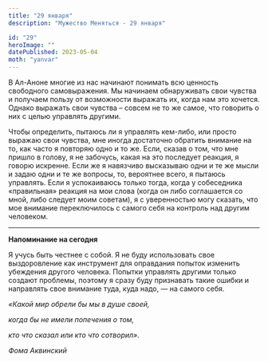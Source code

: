 ```yaml
---
title: "29 января"
description: "Мужество Меняться - 29 января"

id: "29"
heroImage: ""
datePublished: 2023-05-04
moth: "yanvar"
---
```


В Ал-Аноне многие из нас начинают понимать всю ценность свободного
самовыражения. Мы начинаем обнаруживать свои чувства и получаем пользу от
возможности выражать их, когда нам это хочется. Однако выражать свои чувства –
совсем не то же самое, что говорить о них с целью управлять другими.

Чтобы определить, пытаюсь ли я управлять кем-либо, или просто выражаю свои
чувства, мне иногда достаточно обратить внимание на то, как часто я повторяю
одно и то же. Если, сказав о том, что мне пришло в голову, я не забочусь,
какая на это последует реакция, я говорю искренне. Если же я навязчиво
высказываю одни и те же мысли и задаю одни и те же вопросы, то, вероятнее
всего, я пытаюсь управлять. Если я успокаиваюсь только тогда, когда у
собеседника «правильная» реакция на мои слова (когда он либо соглашается со
мной, либо следует моим советам), я с уверенностью могу сказать, что мое
внимание переключилось с самого себя на контроль над другим человеком.

---

**Напоминание на сегодня**

Я учусь быть честнее с собой. Я не буду использовать свое выздоровление как
инструмент для оправдания попыток изменить убеждения другого человека. Попытки
управлять другими только создают проблемы, поэтому я сразу буду признавать
такие ошибки и направлять свое внимание туда, куда надо, — на самого себя.

_«Какой мир обрели бы мы в душе своей,_

_когда бы не имели попечения о том,_

_кто что сказал или кто что сотворил»._

_Фома Аквинский_
